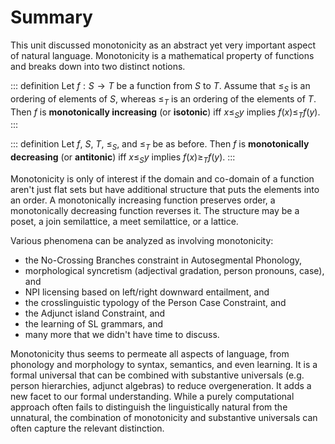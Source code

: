 # Summary

This unit discussed monotonicity as an abstract yet very important aspect of natural language.
Monotonicity is a mathematical property of functions and breaks down into two distinct notions.

::: definition
Let $f: S \rightarrow T$ be a function from $S$ to $T$.
Assume that $\leq_S$ is an ordering of elements of $S$, whereas $\leq_T$ is an ordering of the elements of $T$.
Then $f$ is **monotonically increasing** (or **isotonic**) iff $x \leq_S y$ implies $f(x) \leq_T f(y)$.
:::

::: definition
Let $f$, $S$, $T$, $\leq_S$, and $\leq_T$ be as before.
Then $f$ is **monotonically decreasing** (or **antitonic**) iff $x \leq_S y$ implies $f(x) \geq_T f(y)$.
:::

Monotonicity is only of interest if the domain and co-domain of a function aren't just flat sets but have additional structure that puts the elements into an order.
A monotonically increasing function preserves order, a monotonically decreasing function reverses it.
The structure may be a poset, a join semilattice, a meet semilattice, or a lattice.

Various phenomena can be analyzed as involving monotonicity:

- the No-Crossing Branches constraint in Autosegmental Phonology,
- morphological syncretism (adjectival gradation, person pronouns, case), and
- NPI licensing based on left/right downward entailment, and
- the crosslinguistic typology of the Person Case Constraint, and
- the Adjunct island Constraint, and
- the learning of SL grammars, and
- many more that we didn't have time to discuss.

Monotonicity thus seems to permeate all aspects of language, from phonology and morphology to syntax, semantics, and even learning.
It is a formal universal that can be combined with substantive universals (e.g. person hierarchies, adjunct algebras) to reduce overgeneration.
It adds a new facet to our formal understanding.
While a purely computational approach often fails to distinguish the linguistically natural from the unnatural, the combination of monotonicity and substantive universals can often capture the relevant distinction.
